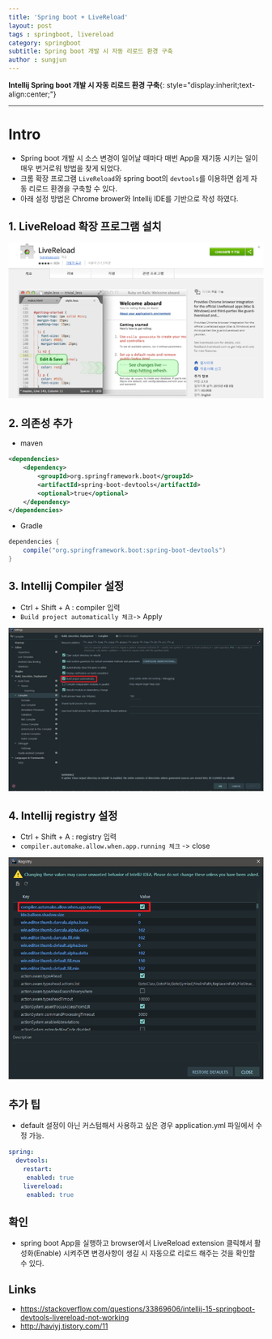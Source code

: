```yaml
---
title: 'Spring boot + LiveReload' 
layout: post  
tags : springboot, livereload
category: springboot
subtitle: Spring boot 개발 시 자동 리로드 환경 구축 
author : sungjun
---
```


**Intellij Spring boot 개발 시 자동 리로드 환경 구축**{: style="display:inherit;text-align:center;"}

---

# Intro
- Spring boot 개발 시 소스 변경이 일어날 때마다 매번 App을 재기동 시키는 일이 매우 번거로워 방법을 찾게 되었다.
- 크롬 확장 프로그램 `LiveReload`와 spring boot의 `devtools`를 이용하면 쉽게 자동 리로드 환경을 구축할 수 있다.
- 아래 설정 방법은 Chrome brower와 Intellij IDE를 기반으로 작성 하였다.

## 1. LiveReload 확장 프로그램 설치

![liveReload1](/assets/images/usingimages/liveReload/livereload1.PNG)

## 2. 의존성 추가

- maven

```xml
<dependencies>
    <dependency>
        <groupId>org.springframework.boot</groupId>
        <artifactId>spring-boot-devtools</artifactId>
        <optional>true</optional>
    </dependency>
</dependencies>
```

- Gradle

```gradle
dependencies {
    compile("org.springframework.boot:spring-boot-devtools")
}
```

## 3. Intellij Compiler 설정
- Ctrl + Shift + A : compiler 입력
- `Build project automatically 체크`-> Apply

![liveReload2](/assets/images/usingimages/liveReload/livereload2.PNG)


 ## 4. Intellij registry 설정

 - Ctrl + Shift + A : registry 입력
 - `compiler.automake.allow.when.app.running 체크` -> close

 ![liveReload3](/assets/images/usingimages/liveReload/livereload3.PNG)


## 추가 팁
- default 설정이 아닌 커스텀해서 사용하고 싶은 경우 application.yml 파일에서 수정 가능.

```yml
spring:
  devtools:
    restart:
     enabled: true
    livereload:
     enabled: true
```


## 확인
- spring boot App을 실행하고 browser에서 LiveReload extension 클릭해서 활성화(Enable) 시켜주면 변경사항이 생길 시 자동으로 리로드 해주는 것을 확인할 수 있다.

## Links
- <https://stackoverflow.com/questions/33869606/intellij-15-springboot-devtools-livereload-not-working>
- <http://haviyj.tistory.com/11>